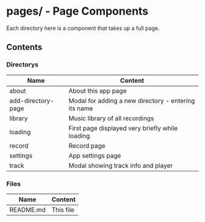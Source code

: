 # pages/ - Page Components

Each directory here is a component that takes up a full page.

## Contents

### Directorys

| Name            | Content                                           |
|-----------------|---------------------------------------------------|
| about      | About this app page                               |
| add-directory-page | Modal for adding a new directory - entering its name |
| library    | Music library of all recordings                   |
| loading    | First page displayed very briefly while loading   |
| record     | Record page                                       |
| settings   | App settings page                                 |
| track      | Modal showing track info and player               |

### Files

| Name      | Content   |
|-----------|-----------|
| README.md | This file |
